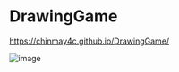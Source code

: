 # DrawingGame

https://chinmay4c.github.io/DrawingGame/

![image](https://github.com/user-attachments/assets/aba6c468-f9f8-4f5d-920e-192dd49359ce)
